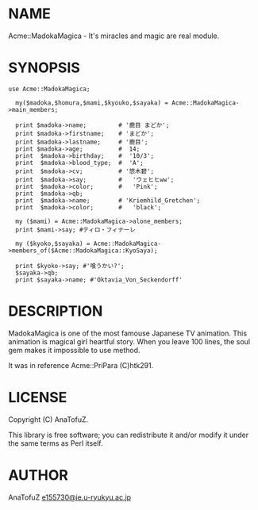 # NAME

Acme::MadokaMagica - It's miracles and magic are real module.

# SYNOPSIS

    use Acme::MadokaMagica;

      my($madoka,$homura,$mami,$kyouko,$sayaka) = Acme::MadokaMagica->main_members;

      print $madoka->name;         # '鹿目 まどか';
      print $madoka->firstname;    # 'まどか';
      print $madoka->lastname;     # '鹿目';
      print $madoka->age;          #  14;
      print  $madoka->birthday;    #  '10/3';
      print  $madoka->blood_type;  #  'A';
      print  $madoka->cv;          # '悠木碧';
      print  $madoka->say;         #   'ウェヒヒww';
      print  $madoka->color;       #   'Pink';
      print  $madoka->qb;
      print  $madoka->name;        # 'Kriemhild_Gretchen';
      print  $madoka->color;       #   'black';

      my ($mami) = Acme::MadokaMagica->alone_members;
      print $mami->say; #ティロ・フィナーレ

      my ($kyoko,$sayaka) = Acme::MadokaMagica->members_of($Acme::MadokaMagica::KyoSaya);

      print $kyoko->say; #'喰うかい?';
      $sayaka->qb;
      print $sayaka->name; #'Oktavia_Von_Seckendorff'

# DESCRIPTION

MadokaMagica is one of the most famouse Japanese TV animation.
This animation is magical girl heartful story.
When you leave 100 lines, the soul gem makes it impossible to use method.

It was in reference Acme::PriPara (C)htk291.

# LICENSE

Copyright (C) AnaTofuZ.

This library is free software; you can redistribute it and/or modify
it under the same terms as Perl itself.

# AUTHOR

AnaTofuZ <e155730@ie.u-ryukyu.ac.jp>
